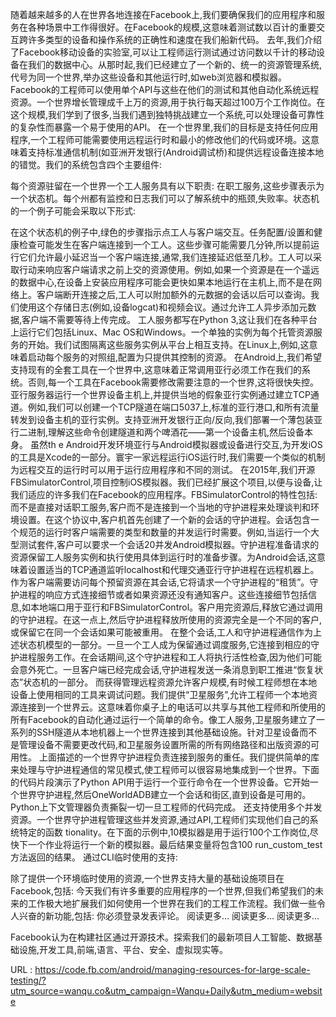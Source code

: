 随着越来越多的人在世界各地连接在Facebook上,我们要确保我们的应用程序和服务在各种场景中工作得很好。在Facebook的规模,这意味着测试数以百计的重要交互跨许多类型的设备和操作系统的正确性和速度在我们船新代码。 
 去年,我们介绍了Facebook移动设备的实验室,可以让工程师运行测试通过访问数以千计的移动设备在我们的数据中心。从那时起,我们已经建立了一个新的、统一的资源管理系统,代号为同一个世界,举办这些设备和其他运行时,如web浏览器和模拟器。Facebook的工程师可以使用单个API与这些在他们的测试和其他自动化系统远程资源。一个世界增长管理成千上万的资源,用于执行每天超过100万个工作岗位。在这个规模,我们学到了很多,当我们遇到独特挑战建立一个系统,可以处理设备可靠性的复杂性而暴露一个易于使用的API。 
 在一个世界里,我们的目标是支持任何应用程序,一个工程师可能需要使用远程运行时和最小的修改他们的代码或环境。这意味着支持标准通信机制(如亚洲开发银行(Android调试桥)和提供远程设备连接本地的错觉。我们的系统包含四个主要组件: 
  
 每个资源驻留在一个世界一个工人服务具有以下职责: 
 在职工服务,这些步骤表示为一个状态机。每个州都有监控和日志我们可以了解系统中的瓶颈,失败率。状态机的一个例子可能会采取以下形式: 
  
 在这个状态机的例子中,绿色的步骤指示点工人与客户端交互。任务配置/设置和健康检查可能发生在客户端连接到一个工人。这些步骤可能需要几分钟,所以提前运行它们允许最小延迟当一个客户端连接,通常,我们连接延迟低至几秒。工人可以采取行动来响应客户端请求之前上交的资源使用。例如,如果一个资源是在一个遥远的数据中心,在设备上安装应用程序可能会更快如果本地运行在主机上,而不是在网络上。客户端断开连接之后,工人可以附加额外的元数据的会话以后可以查询。我们使用这个存储日志(例如,设备logcat)和视频会议。通过允许工人异步添加元数据,客户端不需要等待上传完成。 
 工人服务都写在Python 3,这让我们在各种平台上运行它们包括Linux、Mac OS和Windows。一个单独的实例为每个托管资源服务的开始。我们试图隔离这些服务实例从平台上相互支持。在Linux上,例如,这意味着启动每个服务的对照组,配置为只提供其控制的资源。 
 在Android上,我们希望支持现有的全套工具在一个世界中,这意味着正常调用亚行必须工作在我们的系统。否则,每一个工具在Facebook需要修改需要注意的一个世界,这将很快失控。亚行服务器运行一个世界设备主机上,并提供当地的假象亚行实例通过建立TCP通道。例如,我们可以创建一个TCP隧道在端口5037上,标准的亚行港口,和所有流量转发到设备主机的亚行实例。支持亚洲开发银行正向/反向,我们部署一个薄包装亚行二进制,理解这些命令创建隧道和两个啤酒花——第一个设备主机,然后设备本身。 
 虽然th 
 e Android开发环境亚行与Android模拟器或设备进行交互,为开发iOS的工具是Xcode的一部分。寰宇一家远程运行iOS运行时,我们需要一个类似的机制为远程交互的运行时可以用于运行应用程序和不同的测试。 
 在2015年,我们开源FBSimulatorControl,项目控制iOS模拟器。我们已经扩展这个项目,以便与设备,让我们适应的许多我们在Facebook的应用程序。FBSimulatorControl的特性包括: 
 而不是直接对话职工服务,客户而不是连接到一个当地的守护进程来处理谈判和环境设置。在这个协议中,客户机首先创建了一个新的会话的守护进程。会话包含一个规范的运行时客户端需要的类型和数量的并发运行时需要。例如,当运行一个大型测试套件,客户可以要求一个会话20并发Android模拟器。守护进程准备请求的资源保留工人服务实例和执行使用具体到运行时的准备步骤。为Android会话,这意味着设置适当的TCP通道监听localhost和代理交通亚行守护进程在远程机器上。 
 作为客户端需要访问每个预留资源在其会话,它将请求一个守护进程的“租赁”。守护进程的响应方式连接细节或者如果资源还没有通知客户。这些连接细节包括信息,如本地端口用于亚行和FBSimulatorControl。客户用完资源后,释放它通过调用的守护进程。在这一点上,然后守护进程释放所使用的资源完全是一个不同的客户,或保留它在同一个会话如果可能被重用。 
 在整个会话,工人和守护进程通信作为上述状态机模型的一部分。一旦一个工人成为保留通过调度服务,它连接到相应的守护进程服务工作。在会话期间,这个守护进程和工人将执行活性检查,因为他们可能会意外死亡。一旦客户端已经完成会话,守护进程发送一条消息到职工推进“恢复状态”状态机的一部分。 
 而获得管理远程资源允许客户规模,有时候工程师想在本地设备上使用相同的工具来调试问题。我们提供“卫星服务”,允许工程师一个本地资源连接到一个世界云。这意味着你桌子上的电话可以共享与其他工程师和所使用的所有Facebook的自动化通过运行一个简单的命令。像工人服务,卫星服务建立了一系列的SSH隧道从本地机器上一个世界连接到其他基础设施。针对卫星设备而不是管理设备不需要更改代码,和卫星服务设置所需的所有网络路径和出版资源的可用性。 
 上面描述的一个世界守护进程负责连接到服务的重任。我们提供简单的库来处理与守护进程通信的常见模式,使工程师可以很容易地集成到一个世界。下面的代码片段演示了Python API用于运行一个亚行命令在一个世界设备。它开始一个世界守护进程,然后OneWorldADB建立一个会话和街区,直到设备是可用的。Python上下文管理器负责撕裂一切一旦工程师的代码完成。 
 还支持使用多个并发资源。一个世界守护进程管理这些并发资源,通过API,工程师们实现他们自己的系统特定的函数 
 tionality。在下面的示例中,10模拟器是用于运行100个工作岗位,尽快下一个作业将运行一个新的模拟器。最后结果变量将包含100 run_custom_test方法返回的结果。 
 通过CLI临时使用的支持: 
  
 除了提供一个环境临时使用的资源,一个世界支持大量的基础设施项目在Facebook,包括: 
 今天我们有许多重要的应用程序的一个世界,但我们希望我们的未来的工作极大地扩展我们如何使用一个世界在我们的工程工作流程。我们做一些令人兴奋的新功能,包括: 
 你必须登录发表评论。 
 阅读更多… 
 阅读更多… 
 阅读更多… 
  
 Facebook认为在构建社区通过开源技术。探索我们的最新项目人工智能、数据基础设施,开发工具,前端,语言、平台、安全、虚拟现实等。 
  
  
   
  URL : https://code.fb.com/android/managing-resources-for-large-scale-testing/?utm_source=wanqu.co&utm_campaign=Wanqu+Daily&utm_medium=website